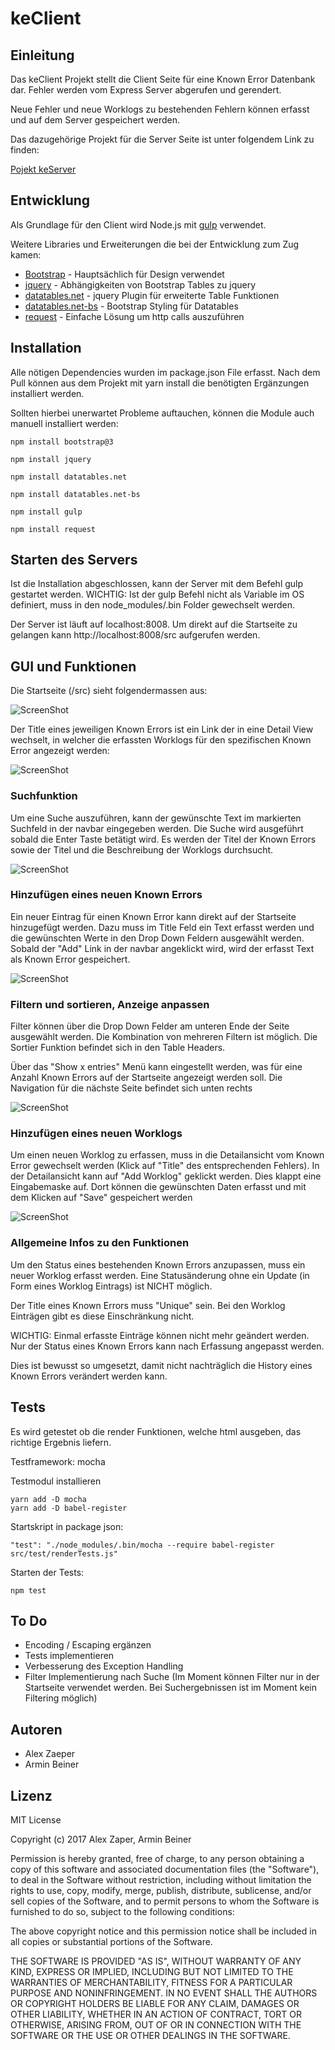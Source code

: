 # keClient

## Einleitung

Das keClient Projekt stellt die Client Seite für eine Known Error Datenbank dar.
Fehler werden vom Express Server abgerufen und gerendert.

Neue Fehler und neue Worklogs zu bestehenden Fehlern können erfasst und auf dem Server gespeichert werden.

Das dazugehörige Projekt für die Server Seite ist unter folgendem Link zu finden:

[Pojekt keServer](https://github.com/ibwgr/keServer)

## Entwicklung

Als Grundlage für den Client wird Node.js mit [gulp](http://gulpjs.com/) verwendet.

Weitere Libraries und Erweiterungen die bei der Entwicklung zum Zug kamen:

- [Bootstrap](http://getbootstrap.com/) - Hauptsächlich für Design verwendet
- [jquery](https://jquery.com/)  - Abhängigkeiten von Bootstrap Tables zu jquery
- [datatables.net](https://datatables.net/)  - jquery Plugin für erweiterte Table Funktionen
- [datatables.net-bs](https://datatables.net/manual/styling/bootstrap) - Bootstrap Styling für Datatables
- [request](https://github.com/request/request)  - Einfache Lösung um http calls auszuführen

## Installation

Alle nötigen Dependencies wurden im package.json File erfasst. Nach dem Pull können aus dem Projekt mit yarn install die benötigten Ergänzungen installiert werden.

Sollten hierbei unerwartet Probleme auftauchen, können die Module auch manuell installiert werden:

```
npm install bootstrap@3

npm install jquery

npm install datatables.net

npm install datatables.net-bs

npm install gulp

npm install request
```

## Starten des Servers

Ist die Installation abgeschlossen, kann der Server mit dem Befehl gulp gestartet werden.
WICHTIG: Ist der gulp Befehl nicht als Variable im OS definiert, muss in den node_modules/.bin Folder gewechselt werden.

Der Server ist läuft auf localhost:8008. Um direkt auf die Startseite zu gelangen kann http://localhost:8008/src aufgerufen werden.

## GUI und Funktionen

Die Startseite (/src) sieht folgendermassen aus:

![ScreenShot](Screenshots/start_page.PNG)

Der Title eines jeweiligen Known Errors ist ein Link der in eine Detail View wechselt, in welcher die erfassten Worklogs für den spezifischen Known Error angezeigt werden:

![ScreenShot](Screenshots/worklogs_overview.PNG)

### Suchfunktion

Um eine Suche auszuführen, kann der gewünschte Text im markierten Suchfeld in der navbar eingegeben werden. Die Suche wird ausgeführt sobald die Enter Taste betätigt wird. Es werden der Titel der Known Errors sowie der Titel und die Beschreibung der Worklogs durchsucht.

![ScreenShot](Screenshots/search_function.png)

### Hinzufügen eines neuen Known Errors

Ein neuer Eintrag für einen Known Error kann direkt auf der Startseite hinzugefügt werden. Dazu muss im Title Feld ein Text erfasst werden und die gewünschten Werte in den Drop Down Feldern ausgewählt werden. Sobald der "Add" Link in der navbar angeklickt wird, wird der erfasst Text als Known Error gespeichert.

![ScreenShot](Screenshots/add_ke.png)

### Filtern und sortieren, Anzeige anpassen

Filter können über die Drop Down Felder am unteren Ende der Seite ausgewählt werden. Die Kombination von mehreren Filtern ist möglich.
Die Sortier Funktion befindet sich in den Table Headers.

Über das "Show x entries" Menü kann eingestellt werden, was für eine Anzahl Known Errors auf der Startseite angezeigt werden soll.
Die Navigation für die nächste Seite befindet sich unten rechts

![ScreenShot](Screenshots/filter_sort.PNG)

### Hinzufügen eines neuen Worklogs

Um einen neuen Worklog zu erfassen, muss in die Detailansicht vom Known Error gewechselt werden (Klick auf "Title" des entsprechenden Fehlers). In der Detailansicht kann auf "Add Worklog" geklickt werden. Dies klappt eine Eingabemaske auf. Dort können die gewünschten Daten erfasst und mit dem Klicken auf "Save" gespeichert werden

![ScreenShot](Screenshots/add_wl.PNG)

### Allgemeine Infos zu den Funktionen

Um den Status eines bestehenden Known Errors anzupassen, muss ein neuer Worklog erfasst werden. Eine Statusänderung ohne ein Update (in Form eines Worklog Eintrags) ist NICHT möglich.

Der Title eines Known Errors muss "Unique" sein. Bei den Worklog Einträgen gibt es diese Einschränkung nicht.

WICHTIG: Einmal erfasste Einträge können nicht mehr geändert werden. Nur der Status eines Known Errors kann nach Erfassung angepasst werden.

Dies ist bewusst so umgesetzt, damit nicht nachträglich die History eines Known Errors verändert werden kann.

## Tests

Es wird getestet ob die render Funktionen, welche html ausgeben, das richtige Ergebnis liefern.

Testframework: mocha

Testmodul installieren

    yarn add -D mocha
    yarn add -D babel-register

Startskript in package json:
        
    "test": "./node_modules/.bin/mocha --require babel-register src/test/renderTests.js" 

Starten der Tests: 

    npm test

## To Do
- Encoding / Escaping ergänzen
- Tests implementieren
- Verbesserung des Exception Handling
- Filter Implementierung nach Suche (Im Moment können Filter nur in der Startseite verwendet werden. Bei Suchergebnissen ist im Moment kein Filtering möglich)

## Autoren

- Alex Zaeper
- Armin Beiner

## Lizenz

MIT License

Copyright (c) 2017 Alex Zaper, Armin Beiner

Permission is hereby granted, free of charge, to any person obtaining a copy of this software and associated documentation files (the "Software"), to deal in the Software without restriction, including without limitation the rights to use, copy, modify, merge, publish, distribute, sublicense, and/or sell copies of the Software, and to permit persons to whom the Software is furnished to do so, subject to the following conditions:

The above copyright notice and this permission notice shall be included in all copies or substantial portions of the Software.

THE SOFTWARE IS PROVIDED "AS IS", WITHOUT WARRANTY OF ANY KIND, EXPRESS OR IMPLIED, INCLUDING BUT NOT LIMITED TO THE WARRANTIES OF MERCHANTABILITY, FITNESS FOR A PARTICULAR PURPOSE AND NONINFRINGEMENT. IN NO EVENT SHALL THE AUTHORS OR COPYRIGHT HOLDERS BE LIABLE FOR ANY CLAIM, DAMAGES OR OTHER LIABILITY, WHETHER IN AN ACTION OF CONTRACT, TORT OR OTHERWISE, ARISING FROM, OUT OF OR IN CONNECTION WITH THE SOFTWARE OR THE USE OR OTHER DEALINGS IN THE SOFTWARE.
